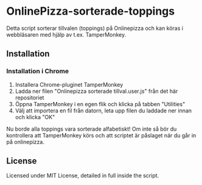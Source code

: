 # OnlinePizza-sorterade-toppings
Detta script sorterar tillvalen (toppings) på Onlinepizza och kan köras i webbläsaren med hjälp av t.ex. TamperMonkey.

## Installation

### Installation i Chrome
1. Installera Chrome-pluginet TamperMonkey
2. Ladda ner filen "Onlinepizza sorterade tillval.user.js" från det här repositoriet
3. Öppna TamperMonkey i en egen flik och klicka på tabben "Utilities"
4. Välj att importera en fil från datorn, leta upp filen du laddade ner innan och klicka "OK"

Nu borde alla toppings vara sorterade alfabetiskt! Om inte så bör du kontrollera att TamperMonkey körs och att scriptet är påslaget när du går in på onlinepizza.

## License

Licensed under MIT License, detailed in full inside the script.
